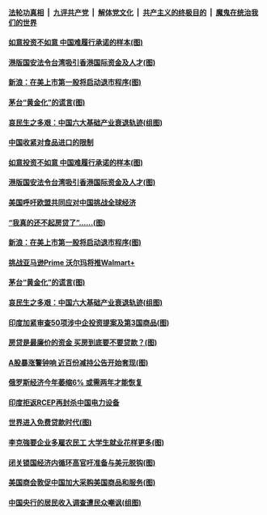 

####  [法轮功真相](../../../../basic/blob/master/README.md?t=07090331) &nbsp;|&nbsp; [九评共产党](../../../../9ping.md/blob/master/README.md?t=07090331) &nbsp;|&nbsp; [解体党文化](../../../../jtdwh.md/blob/master/README.md?t=07090331)  &nbsp;|&nbsp; [共产主义的终极目的](../../../../gczydzjmd.md/blob/master/README.md?t=07090331) &nbsp;|&nbsp; [魔鬼在统治我们的世界](../../../../mgztzwmdsj.md/blob/master/README.md?t=07090331) 

#### [如意投资不如意 中国难履行承诺的样本(图)](../pages/p5/939080.md?t=07090331) 

#### [港版国安法令台湾吸引香港国际资金及人才(图)](../pages/p5/939076.md?t=07090331) 

#### [新浪：在美上市第一股将启动退市程序(图)](../pages/p5/939023.md?t=07090331) 

#### [茅台“黄金化”的谎言(图)](../pages/p5/939017.md?t=07090331) 

#### [哀民生之多艰：中国六大基础产业衰退轨迹(组图)](../pages/p5/939007.md?t=07090331) 


#### [中国收紧对食品进口的限制](../pages/p5/939082.md?t=07090331) 

#### [如意投资不如意 中国难履行承诺的样本(图)](../pages/p5/939080.md?t=07090331) 

#### [港版国安法令台湾吸引香港国际资金及人才(图)](../pages/p5/939076.md?t=07090331) 

#### [美国呼吁欧盟共同应对中国挑战全球经济](../pages/p5/939074.md?t=07090331) 

#### [“我真的还不起房贷了”……(图)](../pages/p5/939012.md?t=07090331) 

#### [新浪：在美上市第一股将启动退市程序(图)](../pages/p5/939023.md?t=07090331) 

#### [挑战亚马逊Prime 沃尔玛将推Walmart+](../pages/p5/939020.md?t=07090331) 

#### [茅台“黄金化”的谎言(图)](../pages/p5/939017.md?t=07090331) 

#### [哀民生之多艰：中国六大基础产业衰退轨迹(组图)](../pages/p5/939007.md?t=07090331) 


#### [印度加紧审查50项涉中企投资提案及第3国商品(图)](../pages/p5/938987.md?t=07090331) 

#### [房贷是最廉价的资金 买房到底要不要贷款？(图)](../pages/p5/938982.md?t=07090331) 

#### [A股暴涨警钟响 近百份减持公告开始套现(图)](../pages/p5/938981.md?t=07090331) 

#### [俄罗斯经济今年萎缩6% 或需两年才能恢复](../pages/p5/938968.md?t=07090331) 

#### [印度拒返RCEP再封杀中国电力设备](../pages/p5/938910.md?t=07090331) 

#### [世界进入免费贷款时代(图)](../pages/p5/938900.md?t=07090331) 

#### [李克強要企业多雇农民工 大学生就业花样更多(图)](../pages/p5/938870.md?t=07090331) 

#### [闭关锁国经济内循环高官吁准备与美元脱钩(图)](../pages/p5/938898.md?t=07090331) 

#### [美国商会敦促中国加大采购美国商品和服务(图)](../pages/p5/938895.md?t=07090331) 

#### [中国央行的居民收入调查遭民众嘲讽(组图)](../pages/p5/938858.md?t=07090331) 

